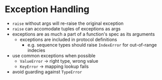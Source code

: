 Exception Handling
==================

- `raise` without args will re-raise the original exception
- `raise` can accomodate tuples of exceptions as args
- exceptions are as much a part of a function's spec as its arguments
  - exceptions are included in protocol definitions
    - e.g. sequence types should raise `IndexError` for out-of-range indecies
- use common exceptions when possible
  - `ValueError` -> right type, wrong value
  - `KeyError` -> mapping lookup fails
- avoid guarding against `TypeError`
